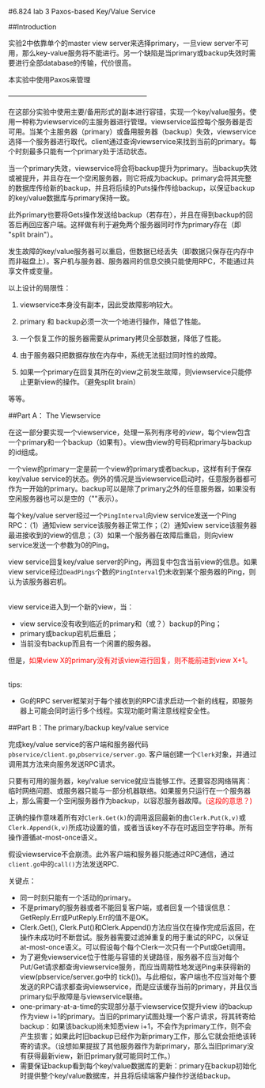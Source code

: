 #6.824 lab 3 Paxos-based Key/Value Service

##Introduction 

实验2中依靠单个的master view server来选择primary，一旦view server不可用，那么key-value服务将不能进行。另一个缺陷是当primary或backup失效时需要进行全部database的传输，代价很高。

本实验中使用Paxos来管理

————————————————————

在这部分实验中使用主要/备用形式的副本进行容错，实现一个key/value服务。使用一种称为viewservice的主服务器进行管理。viewservice监控每个服务器是否可用。当某个主服务器（primary）或备用服务器（backup）失效，viewservice选择一个服务器进行取代。client通过查询viewservice来找到当前的primary。每个时刻最多只能有一个primary处于活动状态。

当一个primary失效，viewservice将会将backup提升为primary。当backup失效或被提升，并且存在一个空闲服务器，则它将成为backup。primary会将其完整的数据库传给新的backup，并且将后续的Puts操作传给backup，以保证backup的key/value数据库与primary保持一致。

此外primary也要将Gets操作发送给backup（若存在），并且在得到backup的回答后再回应客户端。这样做有利于避免两个服务器同时作为primary存在（即 "split brain"）。

发生故障的key/value服务器可以重启，但数据已经丢失（即数据只保存在内存中而非磁盘上）。客户机与服务器、服务器间的信息交换只能使用RPC，不能通过共享文件或变量。

以上设计的局限性：

1) viewservice本身没有副本，因此受故障影响较大。

2) primary 和 backup必须一次一个地进行操作，降低了性能。

3) 一个恢复工作的服务器需要从primary拷贝全部数据，降低了性能。

4) 由于服务器只把数据存放在内存中，系统无法挺过同时性的故障。

5) 如果一个primary在回复其所在的view之前发生故障，则viewservice只能停止更新view的操作。（避免split brain）

等等。

##Part A： The Viewservice

在这一部分要实现一个viewservice，处理一系列有序号的*view*，每个view包含一个primary和一个backup（如果有）。view由view的号码和primary与backup的id组成。

一个view的primary一定是前一个view的primary或者backup，这样有利于保存key/value service的状态。例外的情况是当viewservice启动时，任意服务器都可作为一开始的primary。backup可以是除了primary之外的任意服务器，如果没有空闲服务器也可以是空的（""表示）。

每个key/value server经过一个`PingInterval`向view service发送一个Ping RPC：（1）通知view service该服务器正常工作；（2）通知view service该服务器最进接收到的view的信息；（3）如果一个服务器在故障后重启，则向view service发送一个参数为0的Ping。

view service回复key/value server的Ping，再回复中包含当前view的信息。如果view service经过`DeadPings`个数的`PingInterval`仍未收到某个服务器的Ping，则认为该服务器宕机。

</br>
view service进入到一个新的view，当：

- view service没有收到临近的primary和（或？）backup的Ping；
- primary或backup宕机后重启；
- 当前没有backup而且有一个闲置的服务器。

但是，<font color=red>如果view X的primary没有对该view进行回复，则不能前进到view X+1。</font>

</br>
tips:

- Go的RPC server框架对于每个接收到的RPC请求启动一个新的线程，即服务器上可能会同时运行多个线程。实现功能时需注意线程安全性。

##Part B：The primary/backup key/value service

完成key/value service的客户端和服务器代码`pbservice/client.go`,`pbservice/server.go`.
客户端创建一个`Clerk`对象，并通过调用其方法来向服务发送RPC请求。

只要有可用的服务器，key/value service就应当能够工作。还要容忍网络隔离：临时网络问题、或服务器只能与一部分机器联络。如果服务只运行在一个服务器上，那么需要一个空闲服务器作为backup，以容忍服务器故障。<font color=red>(这段的意思？)</font>

正确的操作意味着所有对`Clerk.Get(k)`的调用返回最新的由`Clerk.Put(k,v)`或`Clerk.Append(k,v)`所成功设置的值，或者当该key不存在时返回空字符串。所有操作遵循at-most-once语义。

假设viewservice不会崩溃。此外客户端和服务器只能通过RPC通信，通过`client.go`中的`call()`方法发送RPC.

关键点：

- 同一时刻只能有一个活动的primary。
-  不是primary的服务器或者不能回复客户端，或者回复一个错误信息：GetReply.Err或PutReply.Err的值不是OK。
- Clerk.Get(), Clerk.Put()和Clerk.Append()方法应当仅在操作完成后返回，在操作未成功时不断尝试。服务器需要过滤掉重复的用于重试的RPC，以保证at-most-once语义。可以假设每个每个Clerk一次只有一个Put或Get调用。
- 为了避免viewservice位于性能与容错的关键路径，服务器不应当对每个Put/Get请求都查询viewservice服务，而应当周期性地发送Ping来获得新的view(pbservice/server.go中的 tick())。与此相似，客户端也不应当对每个要发送的RPC请求都查询viewservice，而是应该缓存当前的primary，并且仅当primary似乎故障是与viewservice联络。
- one-primary-at-a-time的实现部分基于viewservice仅提升view i的backup作为view i+1的primary。当旧的primary试图处理一个客户请求，将其转寄给backup：如果该backup尚未知悉view i+1，不会作为primary工作，则不会产生损害；如果此时旧backup已经作为新primary工作，那么它就会拒绝该转寄的请求。（设想如果提拔了其他服务器作为新primary，那么当旧primary没有获得最新view，新旧primary就可能同时工作。）
- 需要保证backup看到每个key/value数据库的更新：primary在backup初始化时提供整个key/value数据库，并且将后续端客户操作抄送给backup。







